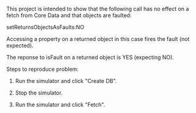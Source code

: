 This project is intended to show that the following call has no effect on a fetch 
 from Core Data and that objects are faulted:
 
 setReturnsObjectsAsFaults:NO
 
 
 Accessing a property on a returned object in this case fires the fault (not expected).
 
 The reponse to isFault on a returned object is YES (expecting NO).
 
 
 Steps to reproduce problem:
 
 1. Run the simulator and click "Create DB".
 
 2. Stop the simulator.
 
 3. Run the simulator and click "Fetch".
 
 
